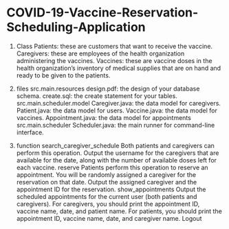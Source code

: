# COVID-19-Vaccine-Reservation-Scheduling-Application

1. Class
    Patients: these are customers that want to receive the vaccine.
    Caregivers: these are employees of the health organization administering the vaccines.
    Vaccines: these are vaccine doses in the health organization’s inventory of medical
supplies that are on hand and ready to be given to the patients.


2. files
    src.main.resources
        design.pdf: the design of your database schema.
        create.sql: the create statement for your tables.
    src.main.scheduler.model
        Caregiver.java: the data model for caregivers.
        Patient.java: the data model for users.
        Vaccine.java: the data model for vaccines.
        Appointment.java: the data model for appointments
    src.main.scheduler
        Scheduler.java: the main runner for command-line interface.


3. function
    search_caregiver_schedule <date>
        Both patients and caregivers can perform this operation.
        Output the username for the caregivers that are available for the date, 
        along with the number of available doses left for each vaccine.
    reserve <date> <vaccine>
        Patients perform this operation to reserve an appointment.
        You will be randomly assigned a caregiver for the reservation on that date.
        Output the assigned caregiver and the appointment ID for the reservation.
    show_appointments
        Output the scheduled appointments for the current user 
        (both patients and caregivers).
        For caregivers, you should print 
        the appointment ID, vaccine name, date, and patient name.
        For patients, you should print 
        the appointment ID, vaccine name, date, and caregiver name. 
     Logout
